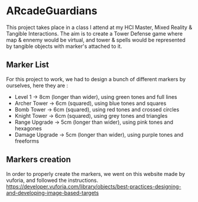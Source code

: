 # ARcadeGuardians
This project takes place in a class I attend at my HCI Master, Mixed Reality &amp; Tangible Interactions. The aim is to create a Tower Defense game where map &amp; ennemy would be virtual, and tower &amp; spells would be represented by tangible objects with marker's attached to it.

## Marker List
For this project to work, we had to design a bunch of different markers by ourselves, here they are :
- Level 1 -> 8cm (longer than wider), using green tones and full lines
- Archer Tower -> 6cm (squared), using blue tones and squares
- Bomb Tower -> 6cm (squared), using red tones and crossed circles
- Knight Tower -> 6cm (squared), using grey tones and triangles
- Range Upgrade -> 5cm (longer than wider), using pink tones and hexagones
- Damage Upgrade -> 5cm (longer than wider), using purple tones and freeforms

## Markers creation
In order to properly create the markers, we went on this website made by vuforia, and followed the instructions.
https://developer.vuforia.com/library/objects/best-practices-designing-and-developing-image-based-targets